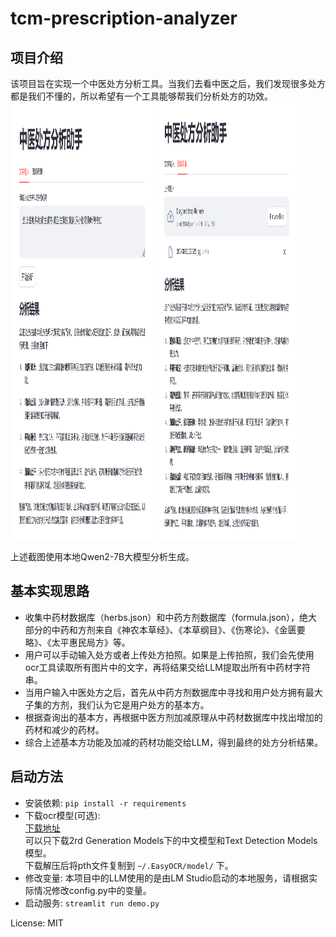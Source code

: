 # tcm-prescription-analyzer

## 项目介绍
该项目旨在实现一个中医处方分析工具。当我们去看中医之后，我们发现很多处方都是我们不懂的，所以希望有一个工具能够帮我们分析处方的功效。
<img src="img/by_text.png"  width="45%" height=700px/>
<img src="img/by_ocr.png"  width="45%" height=700px/>

上述截图使用本地Qwen2-7B大模型分析生成。

## 基本实现思路
- 收集中药材数据库（herbs.json）和中药方剂数据库（formula.json），绝大部分的中药和方剂来自《神农本草经》、《本草纲目》、《伤寒论》、《金匮要略》、《太平惠民局方》等。
- 用户可以手动输入处方或者上传处方拍照。如果是上传拍照，我们会先使用ocr工具读取所有图片中的文字，再将结果交给LLM提取出所有中药材字符串。
- 当用户输入中医处方之后，首先从中药方剂数据库中寻找和用户处方拥有最大子集的方剂，我们认为它是用户处方的基本方。
- 根据查询出的基本方，再根据中医方剂加减原理从中药材数据库中找出增加的药材和减少的药材。
- 综合上述基本方功能及加减的药材功能交给LLM，得到最终的处方分析结果。

## 启动方法
- 安装依赖:
<code>pip install -r requirements</code>
- 下载ocr模型(可选):
<br>[下载地址](https://www.jaided.ai/easyocr/modelhub/)<br>
可以只下载2rd Generation Models下的中文模型和Text Detection Models模型。<br>
下载解压后将pth文件复制到 <code>~/.EasyOCR/model/</code> 下。
- 修改变量:
本项目中的LLM使用的是由LM Studio启动的本地服务，请根据实际情况修改config.py中的变量。
- 启动服务:
<code>streamlit run demo.py</code>

License: MIT